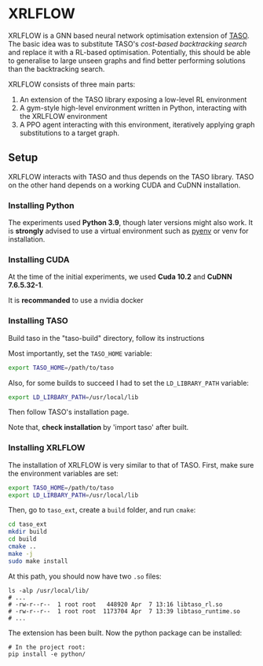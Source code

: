 # XRLFLOW

XRLFLOW is a GNN based neural network optimisation extension of [TASO](https://github.com/jiazhihao/TASO).
The basic idea was to substitute TASO's *cost-based backtracking search*
and replace it with a RL-based optimisation. Potentially, this should be
able to generalise to large unseen graphs and find better performing solutions
than the backtracking search.

XRLFLOW consists of three main parts:

1. An extension of the TASO library exposing a low-level RL environment
2. A gym-style high-level environment written in Python, interacting with the XRLFLOW environment
3. A PPO agent interacting with this environment, iteratively applying graph substitutions to a target graph.

## Setup

XRLFLOW interacts with TASO and thus depends on the TASO library. TASO on the other
hand depends on a working CUDA and CuDNN installation.

### Installing Python

The experiments used **Python 3.9**, though later versions might also work. It is **strongly**
advised to use a virtual environment such as [pyenv](https://github.com/pyenv/pyenv-installer)
or venv for installation.

### Installing CUDA

At the time of the initial experiments, we used **Cuda 10.2** and **CuDNN 7.6.5.32-1**.

It is **recommanded** to use a nvidia docker

### Installing TASO

Build taso in the "taso-build" directory, follow its instructions

Most importantly, set the `TASO_HOME` variable:

```bash
export TASO_HOME=/path/to/taso
```

Also, for some builds to succeed I had to set the `LD_LIBRARY_PATH` variable:

```bash
export LD_LIRBARY_PATH=/usr/local/lib
```

Then follow TASO's installation page.

Note that, **check installation** by 'import taso' after built.

### Installing XRLFLOW

The installation of XRLFLOW is very similar to that of TASO. First, make sure the environment
variables are set:

```bash
export TASO_HOME=/path/to/taso
export LD_LIRBARY_PATH=/usr/local/lib
```

Then, go to `taso_ext`, create a `build` folder, and run `cmake`:

```bash
cd taso_ext
mkdir build
cd build
cmake ..
make -j
sudo make install
```

At this path, you should now have two `.so` files:

```plain
ls -alp /usr/local/lib/
# ...
# -rw-r--r--  1 root root   448920 Apr  7 13:16 libtaso_rl.so
# -rw-r--r--  1 root root  1173704 Apr  7 13:39 libtaso_runtime.so
# ...
```

The extension has been built. Now the python package can be installed:

```
# In the project root:
pip install -e python/
```
